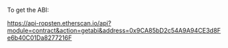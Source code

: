 To get the ABI:

<https://api-ropsten.etherscan.io/api?module=contract&action=getabi&address=0x9CA85bD2c54A9A94CE3d8Fe6b40C01Da8277216F>

